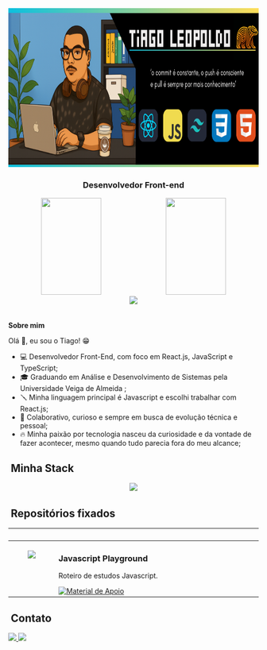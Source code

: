 <div align="center">
  <img height="320em" src="./assets/Github.png"/>
</div>

<h3 align="center">Desenvolvedor Front-end</h3>

<div align="center">
  <div align="center">  
    <img width="49%" height="195px" src="https://github-readme-stats.vercel.app/api?username=TiagoLeopoldo&theme=gruvbox&hide_border=false&include_all_commits=false&count_private=true" />
    <img width="49%" height="195px" src="https://github-readme-stats.vercel.app/api/top-langs/?username=TiagoLeopoldo&theme=gruvbox&hide_border=false&include_all_commits=false&count_private=true&layout=compact" />
  </div>
    <img src="https://github-profile-trophy.vercel.app/?username=TiagoLeopoldo&theme=gruvbox"/>
</div><br />

<p><strong>Sobre mim</strong></p>

Olá 👋, eu sou o Tiago! 😁<br />
- 💻 Desenvolvedor Front-End, com foco em React.js, JavaScript e TypeScript;<br />
- 🎓 Graduando em Análise e Desenvolvimento de Sistemas pela Universidade Veiga de Almeida ;<br />
- 🪛 Minha linguagem principal é Javascript e escolhi trabalhar com React.js;<br />
- 🤝 Colaborativo, curioso e sempre em busca de evolução técnica e pessoal;<br />
- 🔥 Minha paixão por tecnologia nasceu da curiosidade e da vontade de fazer acontecer, mesmo quando tudo parecia fora do meu alcance; <br />

## &nbsp;Minha Stack

<div align="center">
  <img src="https://skillicons.dev/icons?i=vscode,react,js,tailwind,css,html,git,github&theme=dark" />
</div>

## &nbsp;Repositórios fixados

<table>
	<thead>
		<tr>
			<th colspan="2" width="2000">&nbsp;</th>
		</tr>
	</thead>
	<tbody>
		<tr>
			<td align="center" valign="top" width="80"><br />
			<a href="https://github.com/TiagoLeopoldo/playground-javascript">
      <img src="https://skillicons.dev/icons?i=js&theme=dark" /> 
      </a>
      </td>
			<td valign="top">
			<h3>Javascript Playground</h3>
			<p>Roteiro de estudos Javascript.</p>
			<a href="https://github.com/TiagoLeopoldo/playground-javascript">
 			 	<img src="https://img.shields.io/badge/Ver%20Material-F0DB4F?style=for-the-badge" alt="Material de Apoio">
			</a>
			</td>
		</tr></tbody></table>

## &nbsp;Contato

<a href="https://www.linkedin.com/in/tiago-noronha-leopoldo/">
  <img src="https://img.shields.io/badge/LinkedIn-%230077B5.svg?logo=linkedin&logoColor=white" width="70px"/>
</a>
<a href="mailto:tnleopoldo.dev@gmail.com">
  <img src="https://img.shields.io/badge/Email-D14836?logo=gmail&logoColor=white" width="70px"/>
</a>
